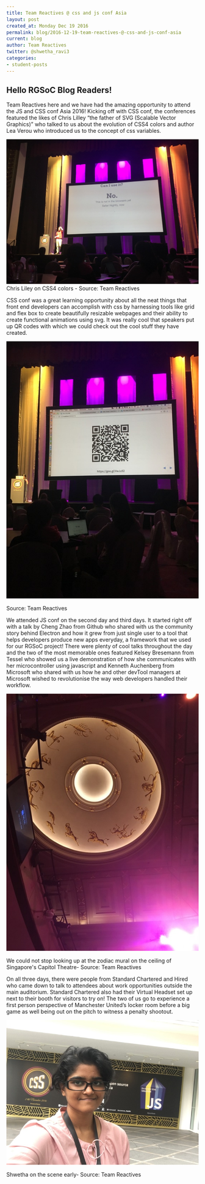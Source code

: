 ```yaml
---
title: Team Reactives @ css and js conf Asia
layout: post
created_at: Monday Dec 19 2016
permalink: blog/2016-12-19-team-reactives-@-css-and-js-conf-asia
current: blog
author: Team Reactives
twitter: @shwetha_ravi3
categories:
- student-posts
---
```


## Hello RGSoC Blog Readers!

Team Reactives here and we have had the amazing opportunity to attend the JS and CSS conf Asia 2016! Kicking off with CSS conf, the conferences featured the likes of Chris Lilley “the father of SVG (Scalable Vector Graphics)” who talked to us about the evolution of CSS4 colors and author Lea Verou who introduced us to the concept of css variables. 

![Can I Use It](/img/blog/2016/team-reactives-cssconf-CanIUseIt.jpg)
Chris Liley on CSS4 colors - Source: Team Reactives

CSS conf was a great learning opportunity about all the neat things that front end developers can accomplish with css by harnessing tools like grid and flex box to create beautifully resizable webpages and their ability to create functional animations using svg. It was really cool that speakers put up QR codes with which we could check out the cool stuff they have created.

![QR code](/img/blog/2016/team-reactives-cssconf-QRcode.jpg)

Source: Team Reactives

We attended JS conf on the second day and third days. It started right off with a talk by Cheng Zhao from Github who shared with us the community story behind Electron and how it grew from just single user to a tool that helps developers produce new apps everyday, a framework that we used for our RGSoC project! There were plenty of cool talks throughout the day and the two of the most memorable ones featured Kelsey Bresemann from Tessel who showed us a live demonstration of how she communicates with her microcontroller using javascript and Kenneth Auchenberg from Microsoft who shared with us how he and other devTool managers at Microsoft wished to revolutionise the way web developers handled their workflow.

![Zodiac Mural](/img/blog/2016/team-reactives-cssconf-ZodiacMural.jpg)

We could not stop looking up at the zodiac mural on the ceiling of Singapore's Capitol Theatre- Source: Team Reactives

On all three days, there were people from Standard Chartered and Hired who came down to talk to attendees about work opportunities outside the main auditorium. Standard Chartered also had their Virtual Headset set up next to their booth for visitors to try on! The two of us go to experience a first person perspective of Manchester United’s locker room before a big game as well being out on the pitch to witness a penalty shootout.

![Shwetha](/img/blog/2016/team-reactives-cssconf-Shwetha.jpg)

Shwetha on the scene early- Source: Team Reactives